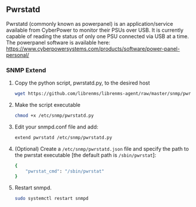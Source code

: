 ## Pwrstatd

Pwrstatd (commonly known as powerpanel) is an application/service available from CyberPower to monitor their PSUs over USB.  It is currently capable of reading the status of only one PSU connected via USB at a time.  The powerpanel software is available here:
https://www.cyberpowersystems.com/products/software/power-panel-personal/

### SNMP Extend

1. Copy the python script, pwrstatd.py, to the desired host

    ```bash
    wget https://github.com/librenms/librenms-agent/raw/master/snmp/pwrstatd.py -O /etc/snmp/pwrstatd.py
    ```

2. Make the script executable

    ```bash
    chmod +x /etc/snmp/pwrstatd.py
    ```

3. Edit your snmpd.conf file and add:

    ```bash
    extend pwrstatd /etc/snmp/pwrstatd.py
    ```

4. (Optional) Create a `/etc/snmp/pwrstatd.json` file and specify the path to the pwrstat executable [the default path is `/sbin/pwrstat`]:
    
    ```bash
    {
        "pwrstat_cmd": "/sbin/pwrstat"
    }
    ```

5. Restart snmpd.

    ```bash
    sudo systemctl restart snmpd
    ```